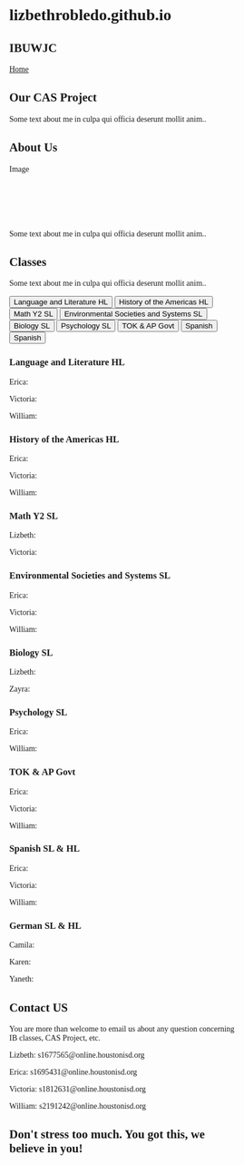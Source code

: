 # lizbethrobledo.github.io
<html>
<head>
<meta name="viewport" content="width=device-width, initial-scale=1">
<style>
* {
  box-sizing: border-box;
}

/* Add a gray background color with some padding */
body {
  font-family: Times New Roman;
  padding: 20px;
  background: #153243;
}

/* Header/Blog Title */
.header {
  padding: 30px;
  font-size: 40px;
  text-align: center;
  background: #F4EDED;
}

/* Fake image */
.fakeimg {
  background-color: #aaa;
  width: 100%;
  padding: 20px;
}

/* Add a card effect for articles */
.card {
   background-color: white;
   padding: 20px;
   margin-top: 20px;
}

/* Clear floats after the columns */
.row:after {
  content: "";
  display: table;
  clear: both;
}

/* Footer */
.footer {
  padding: 20px;
  text-align: center;
  background: #F4EDED;
  margin-top: 20px;
}

/* Responsive layout - when the screen is less than 800px wide, make the two columns stack on top of each other instead of next to each other */
@media screen and (max-width: 800px) {
  .leftcolumn, .rightcolumn {   
    width: 100%;
    padding: 0;
  }
}
</style>
</head>

<body>

<div class="header">
  <h2>IBUWJC</h2>
</div>

<head>
<meta name="viewport" content="width=device-width, initial-scale=1">
<style>
body {
  margin: 0;
  font-family: Times New Roman, Helvetica, sans-serif;
}

.topnav {
  overflow: hidden;
  background-color: #333;
}

.topnav a {
  float: left;
  color: #f2f2f2;
  text-align: center;
  padding: 14px 16px;
  text-decoration: none;
  font-size: 17px;
}

.topnav a:hover {
  background-color: #ddd;
  color: black;
}

.topnav a.active {
  background-color: Gray;
  color: white;
}
</style>
</head>
<body>

<div class="topnav">
  <a class="active" href="#home">Home</a>
</div>

 <div class="rightcolumn">
    <div class="card">
      <h2>Our CAS Project</h2>
      <p>Some text about me in culpa qui officia deserunt mollit anim..</p>
    </div>

 <div class="rightcolumn">
    <div class="card">
      <h2>About Us</h2>
      <div class="fakeimg" style="height:100px;">Image</div>
      <p>Some text about me in culpa qui officia deserunt mollit anim..</p>
    </div>


 <div class="rightcolumn">
    <div class="card">
      <h2>Classes</h2>
      <p>Some text about me in culpa qui officia deserunt mollit anim..</p>
      </div>
<head>
<meta name="viewport" content="width=device-width, initial-scale=1">
<style>
body {font-family: Times New Roman;}

/* Style the tab */
.tab {
  overflow: hidden;
  border: 1px solid #ccc;
  background-color: #f1f1f1;
}

/* Style the buttons inside the tab */
.tab button {
  background-color: #f1f1f1;
  float: left;
  border: none;
  outline: none;
  cursor: pointer;
  padding: 14px 16px;
  transition: 0.3s;
  font-size: 17px;
}

/* Change background color of buttons on hover */
.tab button:hover {
  background-color: gray;
}

/* Create an active/current tablink class */
.tab button.active {
  background-color: gray;
}

/* Style the tab content */
.tabcontent {
  display: none;
  padding: 6px 12px;
  border: 1px solid gray;
  border-top: none;
}
</style>
</head>
<body>

<div class="tab">
  <button class="tablinks" onclick="openCity(event, 'Language and Literature HL')">Language and Literature HL</button>
  <button class="tablinks" onclick="openCity(event, 'History of the Americas HL')">History of the Americas HL</button>
  <button class="tablinks" onclick="openCity(event, 'Math Y2 SL')">Math Y2 SL</button>
  <button class="tablinks" onclick="openCity(event, 'Environmental Societies and Systems SL')">Environmental Societies and Systems SL</button>
  <button class="tablinks" onclick="openCity(event, 'Biology SL')">Biology SL</button>
  <button class="tablinks" onclick="openCity(event, 'Psychology SL')">Psychology SL</button>
  <button class="tablinks" onclick="openCity(event, 'TOK & AP Govt')">TOK & AP Govt</button>
  <button class="tablinks" onclick="openCity(event, 'Spanish SL & HL')">Spanish</button>
  <button class="tablinks" onclick="openCity(event, 'German SL & HL')">Spanish</button>
</div>

<div id="Language and Literature HL" class="tabcontent">
  <h3>Language and Literature HL</h3>
  <p>Erica: </p>
  <p>Victoria: </p>
  <p>William: </p>
</div>

<div id="History of the Americas HL" class="tabcontent">
  <h3>History of the Americas HL</h3>
  <p>Erica: </p>
  <p>Victoria: </p>
  <p>William: </p>
</div>

<div id="Math Y2 SL" class="tabcontent">
  <h3>Math Y2 SL</h3>
  <p>Lizbeth: </p>
  <p>Victoria: </p>
</div>

<div id="Environmental Societies and Systems SL" class="tabcontent">
  <h3>Environmental Societies and Systems SL</h3>
  <p>Erica: </p>
  <p>Victoria: </p>
  <p>William: </p>
</div>

<div id="Biology SL" class="tabcontent">
  <h3>Biology SL</h3>
  <p>Lizbeth: </p>
  <p>Zayra: </p>
</div>

<div id="Psychology SL" class="tabcontent">
  <h3>Psychology SL</h3>
  <p>Erica: </p>
  <p>William: </p>
</div>

<div id="TOK & AP Govt" class="tabcontent">
  <h3>TOK & AP Govt</h3>
  <p>Erica: </p>
  <p>Victoria: </p>
  <p>William: </p>
</div>

<div id="Spanish SL & HL" class="tabcontent">
  <h3>Spanish SL & HL</h3>
  <p>Erica: </p>
  <p>Victoria: </p>
  <p>William: </p>
</div>

<div id="German SL & HL" class="tabcontent">
  <h3>German SL & HL</h3>
  <p>Camila: </p>
  <p>Karen: </p>
  <p>Yaneth: </p>
</div>

<script>
function openCity(evt, cityName) {
  var i, tabcontent, tablinks;
  tabcontent = document.getElementsByClassName("tabcontent");
  for (i = 0; i < tabcontent.length; i++) {
    tabcontent[i].style.display = "none";
  }
  tablinks = document.getElementsByClassName("tablinks");
  for (i = 0; i < tablinks.length; i++) {
    tablinks[i].className = tablinks[i].className.replace(" active", "");
  }
  document.getElementById(cityName).style.display = "block";
  evt.currentTarget.className += " active";
}
</script>  
</body>

 <div class="rightcolumn">
    <div class="card">
      <h2>Contact US</h2>
      <p>You are more than welcome to email us about any question concerning IB classes, CAS Project, etc.</p>
      <p>Lizbeth: s1677565@online.houstonisd.org</p>
      <p>Erica: s1695431@online.houstonisd.org</p>
      <p>Victoria: s1812631@online.houstonisd.org</p>
      <p>William: s2191242@online.houstonisd.org</p>
    </div>
 
<div class="footer">
  <h2>Don't stress too much. You got this, we believe in you!</h2>
</div>



